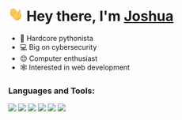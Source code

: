 <h1> <img src="https://raw.githubusercontent.com/ABSphreak/ABSphreak/master/gifs/Hi.gif" width="30px"> Hey there, I'm <a  href="https://github.com/joshuaeggington/">Joshua</a> </h1>

<!-- Description !-->
- 🐍 Hardcore pythonista
- 💻 Big on cybersecurity
- 😊 Computer enthusiast
- 🕸 Interested in web development

<h3 align="left">Languages and Tools:</h3>
<p align="left"> 
<img src="https://img.icons8.com/color/48/000000/javascript--v1.png"/>
<img src="https://img.icons8.com/color/48/000000/typescript.png"/>
<img src="https://img.icons8.com/color/48/4a90e2/python--v1.png"/>
<img src="https://img.icons8.com/color/48/4a90e2/visual-studio-code-2019.png"/>
<img src="https://img.icons8.com/color/48/4a90e2/git.png"/>
<img src="https://img.icons8.com/fluent/48/4a90e2/github.png"/> </p>
